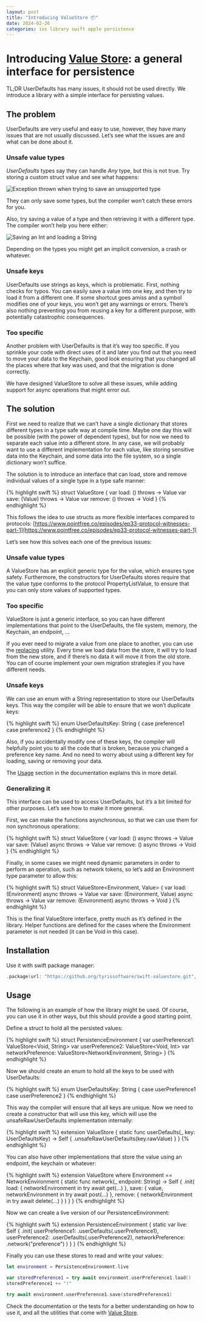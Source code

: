 ```yaml
---
layout: post
title: "Introducing ValueStore 📦"
date: 2024-02-26
categories: ios library swift apple persistence
---
```


# Introducing [Value Store](https://github.com/tyrissoftware/swift-valuestore): a general interface for persistence

TL;DR UserDefaults has many issues, it should not be used directly. We introduce a library with a simple interface for persisting values.

## The problem

UserDefaults are very useful and easy to use, however, they have many issues that are not usually discussed. Let’s see what the issues are and what can be done about it.

### Unsafe value types

*UserDefaults* types say they can handle *Any* type, but this is not true. Try storing a custom struct value and see what happens:

![Exception thrown when trying to save an unsupported type](/assets/images/exception.jpg)

They can only save some types, but the compiler won’t catch these errors for you.

Also, try saving a value of a type and then retrieving it with a different type. The compiler won’t help you here either:

![Saving an Int and loading a String](/assets/images/types.jpg)

Depending on the types you might get an implicit conversion, a crash or whatever.

### Unsafe keys

UserDefaults use strings as keys, which is problematic. First, nothing checks for typos. You can easily save a value into one key, and then try to load it from a different one. If some shortcut goes amiss and a symbol modifies one of your keys, you won’t get any warnings or errors. There’s also nothing preventing you from reusing a key for a different purpose, with potentially catastrophic consequences.

### Too specific

Another problem with UserDefaults is that it’s way too specific. If you sprinkle your code with direct uses of it and later you find out that you need to move your data to the Keychain, good look ensuring that you changed all the places where that key was used, and that the migration is done correctly.

We have designed ValueStore to solve all these issues, while adding support for async operations that might error out.

## The solution

First we need to realize that we can’t have a single dictionary that stores different types in a type safe way at compile time. Maybe one day this will be possible (with the power of dependent types), but for now we need to separate each value into a different store. In any case, we will probably want to use a different implementation for each value, like storing sensitive data into the Keychain, and some data into the file system, so a single dictionary won’t suffice.

The solution is to introduce an interface that can load, store and remove individual values of a single type in a type safe manner:

{% highlight swift %}
struct ValueStore<Value> {
	var load: () throws -> Value
	var save: (Value) throws -> Value
	var remove: () throws -> Void
}
{% endhighlight %}

This follows the idea to use structs as more flexible interfaces compared to protocols: [https://www.pointfree.co/episodes/ep33-protocol-witnesses-part-1](https://www.pointfree.co/episodes/ep33-protocol-witnesses-part-1)


Let’s see how this solves each one of the previous issues:

### Unsafe value types

A ValueStore has an explicit generic type for the value, which ensures type safety. Furthermore, the constructors for UserDefaults stores require that the value type conforms to the protocol PropertyListValue, to ensure that you can only store values of supported types.

### Too specific

ValueStore is just a generic interface, so you can have different implementations that point to the UserDefaults, the file system, memory, the Keychain, an endpoint, …



If you ever need to migrate a value from one place to another, you can use the [replacing][Utilities] utility. Every time we load data from the store, it will try to load from the new store, and if there’s no data it will move it from the old store. You can of course implement your own migration strategies if you have different needs.

### Unsafe keys

We can use an enum with a String representation to store our UserDefaults keys. This way the compiler will be able to ensure that we won’t duplicate keys:

{% highlight swift %}
enum UserDefaultsKey: String {
	case preference1
	case preference2
}
{% endhighlight %}

Also, if you accidentally modify one of these keys, the compiler will helpfully point you to all the code that is broken, because you changed a preference key name. And no need to worry about using a different key for loading, saving or removing your data.

The [Usage](#usage) section in the documentation explains this in more detail.

### Generalizing it

This interface can be used to access UserDefaults, but it’s a bit limited for other purposes. Let’s see how to make it more general.

First, we can make the functions asynchronous, so that we can use them for non synchronous operations:

{% highlight swift %}
struct ValueStore<Value> {
	var load: () async throws -> Value
	var save: (Value) async throws -> Value
	var remove: () async throws -> Void
}
{% endhighlight %}

Finally, in some cases we might need dynamic parameters in order to perform an operation, such as network tokens, so let’s add an Environment type parameter to allow this:

{% highlight swift %}
struct ValueStore<Environment, Value> {
	var load: (Environment) async throws -> Value
	var save: (Environment, Value) async throws -> Value
	var remove: (Environment) async throws -> Void
}
{% endhighlight %}

This is the final ValueStore interface, pretty much as it’s defined in the library. Helper functions are defined for the cases where the Environment parameter is not needed (it can be Void in this case).

## Installation

Use it with swift package manager:

```swift
.package(url: "https://github.org/tyrissoftware/swift-valuestore.git", from: "0.1.3")
```

## Usage

The following is an example of how the library might be used. Of course, you can use it in other ways, but this should provide a good starting point.

Define a struct to hold all the persisted values:

{% highlight swift %}
struct PersistenceEnvironment {
	var userPreference1: ValueStore<Void, String>
	var userPreference2: ValueStore<Void, Int>
	var networkPreference: ValueStore<NetworkEnvironment, String>
}
{% endhighlight %}

Now we should create an enum to hold all the keys to be used with UserDefaults:

{% highlight swift %}
enum UserDefaultsKey: String {
	case userPreference1
	case userPreference2
}
{% endhighlight %}

This way the compiler will ensure that all keys are unique. Now we need to create a constructor that will use this key, which will use the unsafeRawUserDefaults implementation internally:

{% highlight swift %}
extension ValueStore {
	static func userDefaults(_ key: UserDefaultsKey) -> Self {
		.unsafeRawUserDefaults(key.rawValue)
	}
}
{% endhighlight %}

You can also have other implementations that store the value using an endpoint, the keychain or whatever:

{% highlight swift %}
extension ValueStore where Environment == NetworkEnvironment {
	static func network(_ endpoint: String) -> Self {
		.init(
			load: { networkEnvironment in
				try await get(...)
			},
			save: { value, networkEnvironment in
				try await post(...)
			},
			remove: { networkEnvironment in
				try await delete(...)
			}
		)
	}
}
{% endhighlight %}

Now we can create a live version of our PersistenceEnvironment:

{% highlight swift %}
extension PersistenceEnvironment {
	static var live: Self {
		.init(
			userPreference1: .userDefaults(.userPreference1),
			userPreference2: .userDefaults(.userPreference2),
			networkPreference: .network("preference")
		)
	}
}
{% endhighlight %}

Finally you can use these stores to read and write your values:

```swift
let environment = PersistenceEnvironment.live

var storedPreference1 = try await environment.userPreference1.load()
storedPreference1 += "!"

try await environment.userPreference1.save(storedPreference1)
```

Check the documentation or the tests for a better understanding on how to use it, and all the utilities that come with [Value Store](https://github.com/tyrissoftware/swift-valuestore).

[UserDefaults]: https://github.com/tyrissoftware/swift-valuestore/blob/master/Documentation/UserDefaults.md#userdefaults
[Utilities]: https://github.com/tyrissoftware/swift-valuestore/blob/master/Documentation/Utilities.md
